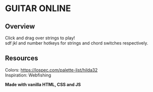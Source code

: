 # GUITAR ONLINE
## Overview
Click and drag over strings to play!  
sdf jkl and number hotkeys for strings and chord switches respectively.

## Resources
Colors: https://lospec.com/palette-list/hilda32  
Inspiration: Webfishing    

**Made with vanilla HTML, CSS and JS**
